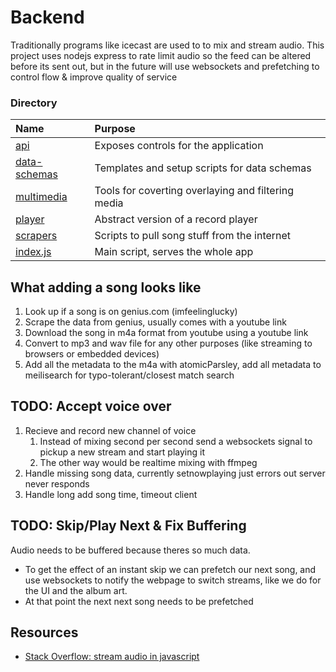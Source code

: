 # Backend 
Traditionally programs like icecast are used to to mix and stream audio. This project uses nodejs express to rate limit audio so the feed can be altered before its sent out, but in the future will use websockets and prefetching to control flow & improve quality of service

### Directory
| Name                        | Purpose                              | 
| :--                         | :--                                  |
|[api](api)                   | Exposes controls for the application |
|[data-schemas](data-schemas) | Templates and setup scripts for data schemas       |
|[multimedia](multimedia)     | Tools for coverting overlaying and filtering media |
|[player](player)             | Abstract version of a record player                |  
|[scrapers](scrapers)         | Scripts to pull song stuff from the internet       |
|[index.js](index.js)         | Main script, serves the whole app    |

## What adding a song looks like
1. Look up if a song is on genius.com (imfeelinglucky)
2. Scrape the data from genius, usually comes with a youtube link
3. Download the song in m4a format from youtube using a youtube link
4. Convert to mp3 and wav file for any other purposes (like streaming to browsers or embedded devices)
5. Add all the metadata to the m4a with atomicParsley, add all metadata to meilisearch for typo-tolerant/closest match search

## TODO: Accept voice over
1. Recieve and record new channel of voice
    1. Instead of mixing second per second send a websockets signal to pickup a new stream and start playing it  
    2. The other way would be realtime mixing with ffmpeg
2. Handle missing song data, currently setnowplaying just errors out server never responds
3. Handle long add song time, timeout client

## TODO: Skip/Play Next & Fix Buffering 
Audio needs to be buffered because theres so much data.
- To get the effect of an instant skip we can prefetch our next song, and use websockets to notify the webpage to switch streams, like we do for the UI and the album art.
- At that point the next next song needs to be prefetched


## Resources
- [Stack Overflow: stream audio in javascript](https://stackoverflow.com/questions/74751390/what-is-the-best-way-to-stream-audio-to-the-browser-chunk-by-chunk-with-javacr)
